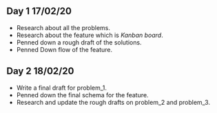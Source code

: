 ## Day 1 17/02/20

* Research about all the problems.
* Research about the feature which is *Kanban board*.
* Penned down a rough draft of the solutions.
* Penned Down flow of the feature.

## Day 2 18/02/20

* Write a final draft for problem_1.
* Penned down the final schema for the feature.
* Research and update the rough drafts on problem_2 and problem_3.